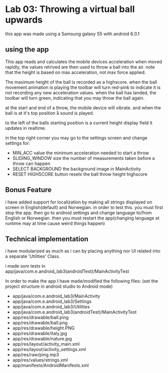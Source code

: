 # Lab 03: Throwing a virtual ball upwards

this app was made using a Samsung galaxy S5 with android 6.0.1

## using the app

This app reads and calculates the mobile devices acceleration when moved rapidly, the values
retrived are then used to throw a ball into the air. note that the height is based on
max acceleration, not max force applied.

The maximum height of the ball is recorded as a highscore.
when the ball movement animation is playing the toolbar will turn red-pink to indicate it is
not recording any new acceleration values. when the ball has landed, the toolbar will turn
green, indicating that you may throw the ball again.

at the start and end of a throw, the mobile device will vibrate. and when the ball is at it's
top position å sound is played.

to the left of the balls starting position is a current height display field it updates in
realtime.

in the top right corner you may go to the settings screen and change settings for:
* MIN_ACC value the minimum acceleration needed to start a throw
* SLIDING_WINDOW size the number of measurements taken before a throw can happen
* SELECT BACKGROUND the background image in MainActivity
* RESET HIGHSCORE button resets the ball throw height highscore


## Bonus Feature

i have added support for localization by making all strings displayed on screen in
English(default) and Norwegian. in order to test this. you must first stop the app. then go to 
android settings and change language to/from English or Norwegian. then you must restart the 
app(changing language at runtime may at time cause weird things happen)


## Technical implementation

i have modularized as much as i can by placing anything nor UI related into a 
separate 'Utilities' Class. 

i made som tests in app/java/com.e.android_lab3(androidTest)/MainActivityTest


In order to make the app I have made/modified the following files:
(set the project structure in android studio to Android mode)
* app/java/com.e.android_lab3/MainActivity
* app/java/com.e.android_lab3/Settings
* app/java/com.e.android_lab3/Utilities
* app/java/com.e.android_lab3(androidTest)/MainActivityTest
* app/res/drawable/ball.ping
* app/res/drawable/ball.png
* app/res/drawable/height.PNG
* app/res/drawable/italy.jpg
* app/res/drawable/nature.jpg
* app/res/layout/activity_main.xml
* app/res/layout/activity_settings.xml
* app/res/raw/ping.mp3
* app/res/values/strings.xml
* app/manifests/AndroidManifests.xml




